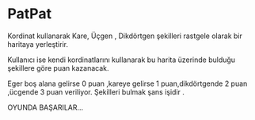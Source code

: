 # PatPat

Kordinat kullanarak Kare, Üçgen , Dikdörtgen şekilleri rastgele olarak bir haritaya yerleştirir.</font>


Kullanıcı ise kendi kordinatlarını kullanarak bu harita üzerinde bulduğu şekillere göre puan kazanacak.

Eger boş alana gelirse 0 puan ,kareye gelirse 1 puan,dikdörtgende 2 puan ,ücgende 3 puan veriliyor. Şekilleri bulmak şans işidir .


OYUNDA BAŞARILAR...